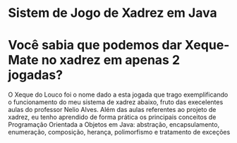 # Sistem de Jogo de Xadrez em Java
# Você sabia que podemos dar Xeque-Mate no xadrez em apenas 2 jogadas?

O Xeque do Louco foi o nome dado a esta jogada que trago exemplificando o funcionamento do meu sistema de xadrez abaixo, 
fruto das execelentes aulas do professor Nelio Alves.
Além das aulas referentes ao projeto de xadrez, eu tenho aprendido de forma prática os principais conceitos de Programação Orientada a
Objetos em Java: abstração, encapsulamento, enumeração, composição, herança, polimorfismo e tratamento de exceções
